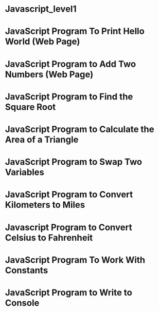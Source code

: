 # Javascript_level1
# JavaScript Program To Print Hello World (Web Page)
# JavaScript Program to Add Two Numbers (Web Page)
# JavaScript Program to Find the Square Root
# JavaScript Program to Calculate the Area of a Triangle
# JavaScript Program to Swap Two Variables
# JavaScript Program to Convert Kilometers to Miles
# Javascript Program to Convert Celsius to Fahrenheit
# JavaScript Program To Work With Constants
# JavaScript Program to Write to Console
